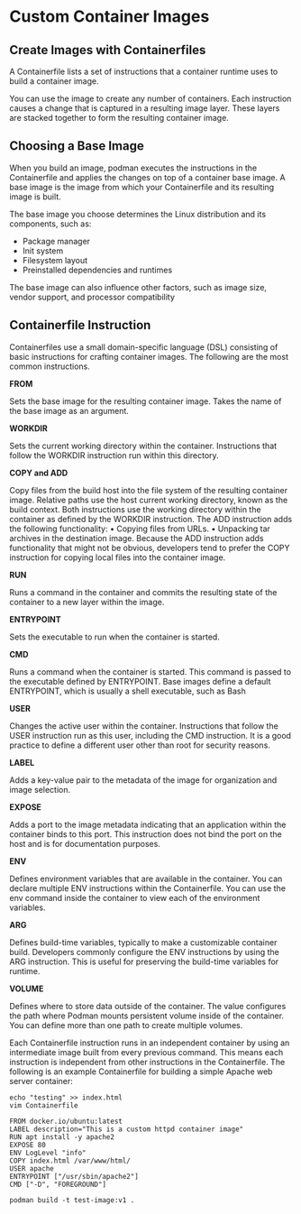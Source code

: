 # Custom Container Images

## Create Images with Containerfiles
A Containerfile lists a set of instructions that a container runtime uses to build a container image.

You can use the image to create any number of containers.
Each instruction causes a change that is captured in a resulting image layer. These layers are
stacked together to form the resulting container image.

## Choosing a Base Image
When you build an image, podman executes the instructions in the Containerfile and applies the changes on top of a container base image. A base image is the image from which your Containerfile and its resulting image is built.

The base image you choose determines the Linux distribution and its components, such as:
- Package manager
- Init system
- Filesystem layout
- Preinstalled dependencies and runtimes

The base image can also influence other factors, such as image size, vendor support, and processor compatibility

## Containerfile Instruction
Containerfiles use a small domain-specific language (DSL) consisting of basic instructions for crafting container images. The following are the most common instructions.

**FROM**

Sets the base image for the resulting container image. Takes the name of the base image as
an argument.

**WORKDIR**

Sets the current working directory within the container. Instructions that follow the WORKDIR
instruction run within this directory.

**COPY and ADD**

Copy files from the build host into the file system of the resulting container image. Relative paths use the host current working directory, known as the build context. Both instructions use the working directory within the container as defined by the WORKDIR instruction.
The ADD instruction adds the following functionality:
• Copying files from URLs.
• Unpacking tar archives in the destination image.
Because the ADD instruction adds functionality that might not be obvious, developers tend to prefer the COPY instruction for copying local files into the container image.

**RUN**

Runs a command in the container and commits the resulting state of the container to a new layer within the image.

**ENTRYPOINT**

Sets the executable to run when the container is started.

**CMD**

Runs a command when the container is started. This command is passed to the executable defined by ENTRYPOINT. Base images define a default ENTRYPOINT, which is usually a shell executable, such as Bash

**USER**

Changes the active user within the container. Instructions that follow the USER instruction run as this user, including the CMD instruction. It is a good practice to define a different user other
than root for security reasons.

**LABEL**

Adds a key-value pair to the metadata of the image for organization and image selection.

**EXPOSE**

Adds a port to the image metadata indicating that an application within the container binds to this port. This instruction does not bind the port on the host and is for documentation purposes.

**ENV**

Defines environment variables that are available in the container. You can declare multiple ENV instructions within the Containerfile. You can use the env command inside the container to
view each of the environment variables.

**ARG**

Defines build-time variables, typically to make a customizable container build. Developers commonly configure the ENV instructions by using the ARG instruction. This is useful for
preserving the build-time variables for runtime.

**VOLUME**

Defines where to store data outside of the container. The value configures the path where Podman mounts persistent volume inside of the container. You can define more than one path to create multiple volumes.



Each Containerfile instruction runs in an independent container by using an intermediate image built from every previous command. This means each instruction is independent from other instructions in the Containerfile. The following is an example Containerfile for building a simple Apache web server container:

```
echo "testing" >> index.html
vim Containerfile
```


```
FROM docker.io/ubuntu:latest 
LABEL description="This is a custom httpd container image" 
RUN apt install -y apache2 
EXPOSE 80 
ENV LogLevel "info"
COPY index.html /var/www/html/
USER apache 
ENTRYPOINT ["/usr/sbin/apache2"] 
CMD ["-D", "FOREGROUND"] 
```

```
podman build -t test-image:v1 .
```
